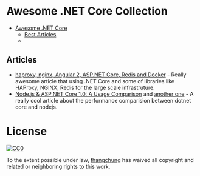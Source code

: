 # Awesome .NET Core Collection

* [Awesome .NET Core](#awesome-dotnet-core)
  * [Best Articles](#articles)
  * 

## Articles 

* [haproxy, nginx, Angular 2, ASP.NET Core, Redis and Docker](http://tattoocoder.azurewebsites.net/legion-of-heroes-haproxy-nginx-angular2-aspnetcore-redis-docker/) - Really awesome article that using .NET Core and some of libraries like HAProxy, NGINX, Redis for the large scale infrastruture. 
* [Node.js & ASP.NET Core 1.0: A Usage Comparison](https://manuel-rauber.com/2016/03/07/node-js-asp-net-core-1-0-a-usage-comparison/) and [another one](https://gist.github.com/ilyaigpetrov/f6df3e6f825ae1b5c7e2) -  A really cool article about the performance comparision between dotnet core and nodejs. 

# License

[![CC0](https://licensebuttons.net/p/zero/1.0/88x31.png)](http://creativecommons.org/publicdomain/zero/1.0/)

To the extent possible under law, [thangchung](http://weblogs.asp.net/thangchung) has waived all copyright and related or neighboring rights to this work.